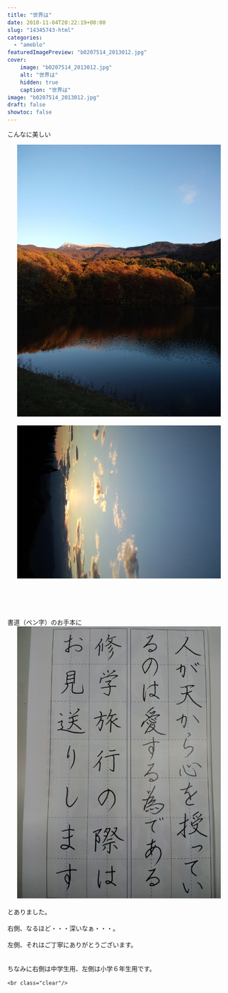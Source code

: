 ```yaml
---
title: "世界は"
date: 2010-11-04T20:22:19+00:00
slug: "14345743-html"
categories:
  - "ameblo"
featuredImagePreview: "b0207514_2013012.jpg"
cover:
    image: "b0207514_2013012.jpg"
    alt: "世界は"
    hidden: true
    caption: "世界は"
image: "b0207514_2013012.jpg"
draft: false
showtoc: false
---
```

こんなに美しい<br/>
<center><a href="b0207514_2013012.jpg" rel="nofollow"><img src="b0207514_2013012.jpg" alt="世界は_b0207514_2013012.jpg" class="IMAGE_MID" height="613" width="460"/></a></center><br/>
<center><a href="b0207514_20131914.jpg" rel="nofollow"><img src="b0207514_20131914.jpg" alt="世界は_b0207514_20131914.jpg" class="IMAGE_MID" height="345" width="460"/></a></center><br/>
<br/>
<br/>
<br/>
<br/>
書道（ペン字）のお手本に<br/>
<center><a href="b0207514_20162293.jpg" rel="nofollow"><img src="b0207514_20162293.jpg" alt="世界は_b0207514_20162293.jpg" class="IMAGE_MID" height="613" width="460"/></a></center><br/>
とありました。<br/>
<br/>
右側、なるほど・・・深いなぁ・・・。<br/>
<br/>
左側、それはご丁寧にありがとうございます。<br/>
<br/>
<br/>
ちなみに右側は中学生用、左側は小学６年生用です。

    <br class="clear"/>